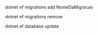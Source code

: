 <!-- Criar as migrations -->
dotnet ef migrations add NomeDaMigracao

<!-- remove a ultima migration -->
dotnet ef migrations remove

<!-- Persistir no Banco de dado as migrations -->
dotnet ef database update
